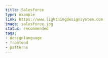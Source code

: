 ```yaml
---
title: Salesforce
type: example
link: https://www.lightningdesignsystem.com
image: salesforce.jpg
status: recommended
tags:
- designlanguage
- frontend
- patterns
---
```

